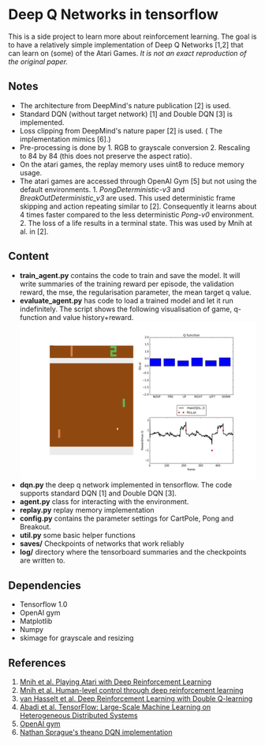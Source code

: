 # Deep Q Networks in tensorflow

This is a side project to learn more about reinforcement learning. 
The goal is to have a relatively simple implementation of Deep Q Networks [1,2] that can learn on (some) of the Atari Games. 
_It is not an exact reproduction of the original paper._

## Notes
* The architecture from DeepMind's nature publication [2] is used.
* Standard DQN (without target network) [1] and Double DQN [3] is implemented.
* Loss clipping from DeepMind's nature paper [2] is used. ( The implementation mimics [6].)
* Pre-processing is done by
        1. RGB to grayscale conversion
        2. Rescaling to 84 by 84 (this does not preserve the aspect ratio).
* On the atari games, the replay memory uses uint8 to reduce memory usage.
* The atari games are accessed through OpenAI Gym [5] but not using the default environments.
        1.  _PongDeterministic-v3_ and _BreakOutDeterministic_v3_ are used.
            This used deterministic frame skipping and action repeating similar to [2].
            Consequently it learns about 4 times faster compared to the less deterministic _Pong-v0_  environment.
        2. The loss of a life results in a terminal state. This was used by Mnih at al. in [2].
        
## Content
* **train_agent.py** contains the code to train and save the model. It will write summaries of the training reward per episode, the validation reward, the mse, the regularisation parameter, the mean target q value.
* **evaluate_agent.py** has code to load a trained model and let it run indefinitely. 
    The script shows the following visualisation of game, q-function and value history+reward.
![alt text](readme/evaluation_output.png?raw=true "evaluation visualisation")
* **dqn.py** the deep q network implemented in tensorflow. The code supports standard DQN [1] and Double DQN [3]. 
* **agent.py** class for interacting with the environment. 
* **replay.py** replay memory implementation
* **config.py** contains the parameter settings for CartPole, Pong and Breakout.
* **util.py** some basic helper functions
* **saves/** Checkpoints of networks that work reliably
* **log/** directory where the tensorboard summaries and the checkpoints are written to.


## Dependencies
* Tensorflow 1.0
* OpenAI gym
* Matplotlib
* Numpy
* skimage for grayscale and resizing

## References
1. [Mnih et al. Playing Atari with Deep Reinforcement Learning](https://www.cs.toronto.edu/~vmnih/docs/dqn.pdf)
2. [Mnih et al. Human-level control through deep reinforcement learning](http://www.nature.com/nature/journal/v518/n7540/full/nature14236.html)
3. [van Hasselt et al. Deep Reinforcement Learning with Double Q-learning](https://arxiv.org/abs/1509.06461)
4. [Abadi et al. TensorFlow: Large-Scale Machine Learning on Heterogeneous Distributed Systems](https://research.google.com/pubs/pub45166.html)
5. [OpenAI gym](https://gym.openai.com)
6. [Nathan Sprague's theano DQN implementation](https://github.com/spragunr/deep_q_rl)
